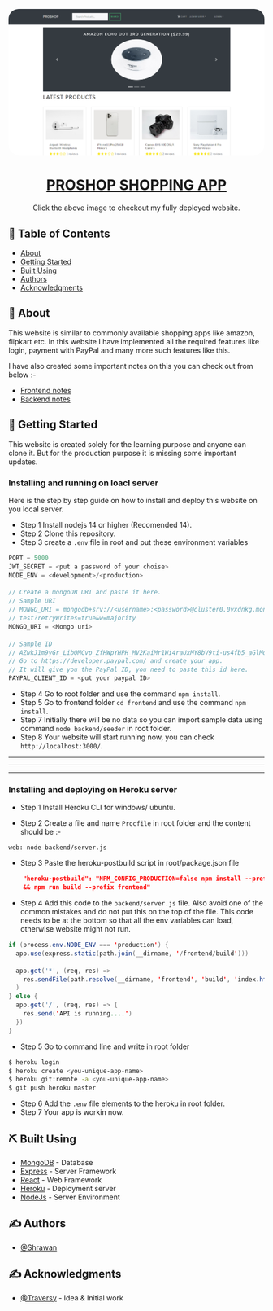 <p align="center">
  <a href="https://proshopeeapp.herokuapp.com/" rel="noopener">
 <img style="border-radius:20px;" src="./frontend/public/images/final.png" alt="Project logo"></a>
</p>

<h1 align="center"> <a href="https://proshopeeapp.herokuapp.com/"> PROSHOP SHOPPING APP </a> </h1>

<p align="center"> Click the above image to checkout my fully deployed website.
    <br> 
</p>

## 📝 Table of Contents

-   [About](#about)
-   [Getting Started](#getting_started)
-   [Built Using](#built_using)
-   [Authors](#authors)
-   [Acknowledgments](#acknowledgement)

## 🧐 About <a name = "about"></a>

This website is similar to commonly available shopping apps like amazon, flipkart etc. In this website I have implemented all the required features like login, payment with PayPal and many more such features like this.

I have also created some important notes on this you can check out from below :-

-   [Frontend notes](./uploads/frontend_notes.md)
-   [Backend notes](./uploads/backend_notes.md)

## 🏁 Getting Started <a name = "getting_started"></a>

This website is created solely for the learning purpose and anyone can clone it. But for the production purpose it is missing some important updates.

### Installing and running on loacl server

Here is the step by step guide on how to install and deploy this website on you local server.

-   Step 1 Install nodejs 14 or higher (Recomended 14).
-   Step 2 Clone this repository.
-   Step 3 create a `.env` file in root and put these environment variables

```java
PORT = 5000
JWT_SECRET = <put a password of your choise>
NODE_ENV = <development>/<production>

// Create a mongoDB URI and paste it here.
// Sample URI
// MONGO_URI = mongodb+srv://<username>:<password>@cluster0.0vxdnkg.mongodb.net/
// test?retryWrites=true&w=majority
MONGO_URI = <Mongo uri>

// Sample ID
// AZwkJ1m9yGr_LibOMCvp_ZfHWpYHPH_MV2KaiMr1Wi4raUxMY8bV9ti-us4fb5_aGlMqdV17n78_Ckc1
// Go to https://developer.paypal.com/ and create your app.
// It will give you the PayPal ID, you need to paste this id here.
PAYPAL_CLIENT_ID = <put your paypal ID>

```

-   Step 4 Go to root folder and use the command `npm install`.
-   Step 5 Go to frontend folder `cd frontend` and use the command `npm install`.
-   Step 7 Initially there will be no data so you can import sample data using command `node backend/seeder` in root folder.
-   Step 8 Your website will start running now, you can check `http://localhost:3000/`.

---

---

---

### Installing and deploying on Heroku server

-   Step 1 Install Heroku CLI for windows/ ubuntu.

-   Step 2 Create a file and name `Procfile` in root folder and the content should be :-

```
web: node backend/server.js
```

-   Step 3 Paste the heroku-postbuild script in root/package.json file

```json
    "heroku-postbuild": "NPM_CONFIG_PRODUCTION=false npm install --prefix frontend
    && npm run build --prefix frontend"
```

-   Step 4 Add this code to the `backend/server.js` file. Also avoid one of the common mistakes and do not put this on the top of the file. This code needs to be at the bottom so that all the env variables can load, otherwise website might not run.

```java
if (process.env.NODE_ENV === 'production') {
  app.use(express.static(path.join(__dirname, '/frontend/build')))

  app.get('*', (req, res) =>
    res.sendFile(path.resolve(__dirname, 'frontend', 'build', 'index.html'))
  )
} else {
  app.get('/', (req, res) => {
    res.send('API is running....')
  })
}
```

-   Step 5 Go to command line and write in root folder

```bash
$ heroku login
$ heroku create <you-unique-app-name>
$ heroku git:remote -a <you-unique-app-name>
$ git push heroku master
```

-   Step 6 Add the `.env` file elements to the heroku in root folder.
-   Step 7 Your app is workin now.

## ⛏️ Built Using <a name = "built_using"></a>

-   [MongoDB](https://www.mongodb.com/) - Database
-   [Express](https://expressjs.com/) - Server Framework
-   [React](https://reactjs.org/) - Web Framework
-   [Heroku](https://www.heroku.com) - Deployment server
-   [NodeJs](https://nodejs.org/en/) - Server Environment

## ✍️ Authors <a name = "authors"></a>

-   [@Shrawan](https://github.com/agrawalshrawan245)

## ✍️ Acknowledgments <a name = "acknowledgments"></a>

-   [@Traversy](https://github.com/bradtraversy) - Idea & Initial work
